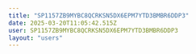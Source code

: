 ```yaml
---
title: "SP1157ZB9MYBC8QCRKSN5DX6EPM7YTD3BMBR6DDP3"
date: 2025-03-20T11:05:42.515Z
user: SP1157ZB9MYBC8QCRKSN5DX6EPM7YTD3BMBR6DDP3
layout: "users"
---
```

    